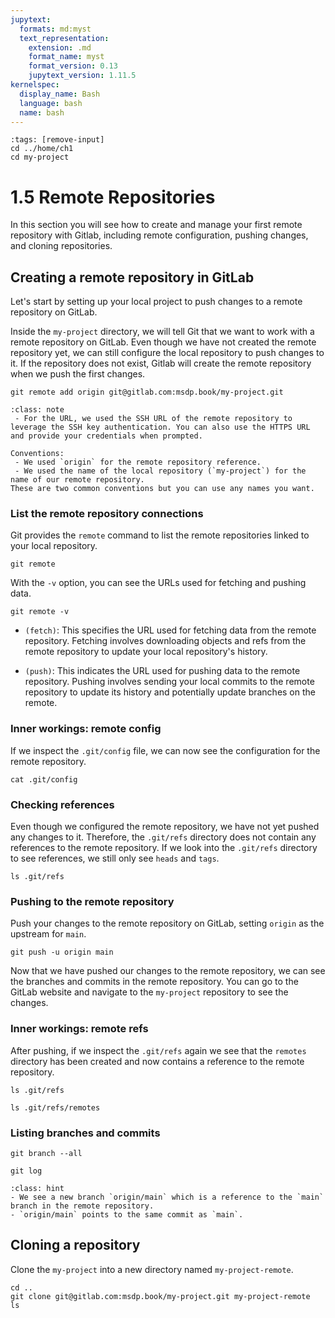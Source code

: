 ```yaml
---
jupytext:
  formats: md:myst
  text_representation:
    extension: .md
    format_name: myst
    format_version: 0.13
    jupytext_version: 1.11.5
kernelspec:
  display_name: Bash
  language: bash
  name: bash
---
```


```{code-cell} bash
:tags: [remove-input]
cd ../home/ch1
cd my-project
```

# 1.5 Remote Repositories

In this section you will see how to create and manage your first remote repository with Gitlab, including remote configuration, pushing changes, and cloning repositories.

## Creating a remote repository in GitLab

Let's start by setting up your local project to push changes to a remote repository on GitLab.

Inside the `my-project` directory, we will tell Git that we want to work with a remote repository on GitLab. Even though we have not created the remote repository yet, we can still configure the local repository to push changes to it. If the repository does not exist, Gitlab will create the remote repository when we push the first changes.

```{code-cell} bash
git remote add origin git@gitlab.com:msdp.book/my-project.git
```

```{admonition} Note
:class: note
 - For the URL, we used the SSH URL of the remote repository to leverage the SSH key authentication. You can also use the HTTPS URL and provide your credentials when prompted.

Conventions:
 - We used `origin` for the remote repository reference. 
 - We used the name of the local repository (`my-project`) for the name of our remote repository. 
These are two common conventions but you can use any names you want.
```

### List the remote repository connections

Git provides the `remote` command to list the remote repositories linked to your local repository. 

```{code-cell} bash
git remote
```

With the `-v` option, you can see the URLs used for fetching and pushing data.

```{code-cell} bash
git remote -v
```

- `(fetch)`: This specifies the URL used for fetching data from the remote repository. Fetching involves downloading objects and refs from the remote repository to update your local repository's history.

- `(push)`: This indicates the URL used for pushing data to the remote repository. Pushing involves sending your local commits to the remote repository to update its history and potentially update branches on the remote.

### Inner workings: remote config
If we inspect the `.git/config` file, we can now see the configuration for the remote repository.

```{code-cell} bash
cat .git/config
```

### Checking references
Even though we configured the remote repository, we have not yet pushed any changes to it. Therefore, the `.git/refs` directory does not contain any references to the remote repository. If we look into the `.git/refs` directory to see references, we still only see `heads` and `tags`.

```{code-cell} bash
ls .git/refs
```

### Pushing to the remote repository
Push your changes to the remote repository on GitLab, setting `origin` as the upstream for `main`.

```{code-cell} bash
git push -u origin main
```

Now that we have pushed our changes to the remote repository, we can see the branches and commits in the remote repository. You can go to the GitLab website and navigate to the `my-project` repository to see the changes.

### Inner workings: remote refs
After pushing, if we inspect the `.git/refs` again we see that the `remotes` directory has been created and now contains a reference to the remote repository.

```{code-cell} bash
ls .git/refs
```

```{code-cell} bash
ls .git/refs/remotes
```

### Listing branches and commits

```{code-cell} bash
git branch --all
```

```{code-cell} bash
git log
```

```{admonition} What to notice
:class: hint
- We see a new branch `origin/main` which is a reference to the `main` branch in the remote repository.
- `origin/main` points to the same commit as `main`.
```

## Cloning a repository
Clone the `my-project` into a new directory named `my-project-remote`.

```{code-cell} bash
cd ..
git clone git@gitlab.com:msdp.book/my-project.git my-project-remote
ls
```